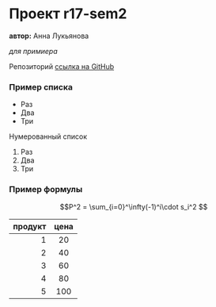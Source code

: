 # Проект r17-sem2

  **автор:** Анна Лукьянова
  
  *для примиера*
  
  Репозиторий [ссылка на GitHub](https://github.com/anna0996/r17-sem2)

### Пример списка
* Раз
* Два
* Три

Нумерованный список

1. Раз
2. Два
4. Три

### Пример формулы

$$P^2 = \sum_{i=0}^\infty(-1)^i\cdot s_i^2 $$

| продукт | цена |
|--------:|:----:|
| 1       | 20   |
| 2       | 40   |
| 3       | 60   |
| 4       | 80   |
| 5       | 100  |
